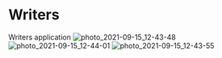 # Writers
Writers application
![photo_2021-09-15_12-43-48](https://user-images.githubusercontent.com/85016029/133392673-95d75d79-d21b-4a44-9acb-a9ce872c0328.jpg)
![photo_2021-09-15_12-44-01](https://user-images.githubusercontent.com/85016029/133392689-8871d01a-353e-48b6-8017-d1d543b6a990.jpg)
![photo_2021-09-15_12-43-55](https://user-images.githubusercontent.com/85016029/133392707-0a798335-8a88-4827-96aa-d66d84986ec4.jpg)
